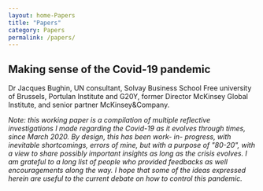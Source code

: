 ```yaml
---
layout: home-Papers
title: "Papers"
category: Papers
permalink: /papers/
---
```


## Making sense of the Covid-19 pandemic

Dr Jacques Bughin, UN consultant, Solvay Business School Free university of Brussels, Portulan Institute and G20Y, former Director McKinsey Global Institute, and senior partner McKinsey&Company.

*Note: this working paper is a compilation of multiple reflective investigations I made regarding the Covid-19 as it evolves through times, since March 2020. By design, this has been work- in- progress, with inevitable shortcomings, errors of mine, but with a purpose of "80-20", with a view to share possibly important insights as long as the crisis evolves. I am grateful to a long list of people who provided feedbacks as well encouragements along the way. I hope that some of the ideas expressed herein are useful to the current debate on how to control this pandemic.*
